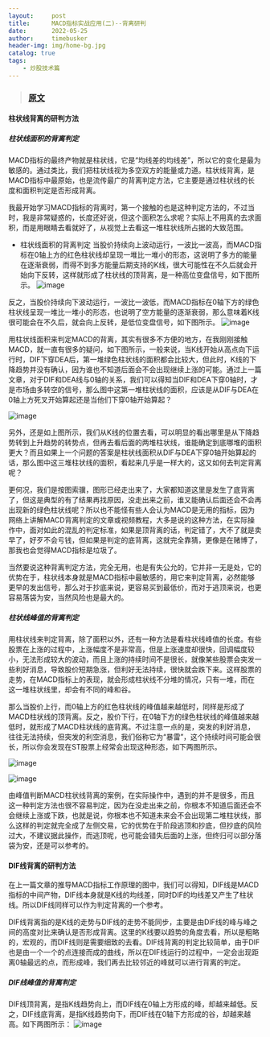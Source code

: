 ```yaml
---
layout:     post
title:      MACD指标实战应用(二)--背离研判
date:       2022-05-25
author:     timebusker
header-img: img/home-bg.jpg
catalog: true
tags:
    - 炒股技术篇
---  
```


>### [原文](https://zhuanlan.zhihu.com/p/386364680)


#### 柱状线背离的研判方法
##### 柱状线面积的背离判定
MACD指标的最终产物就是柱状线，它是“均线差的均线差”，所以它的变化是最为敏感的。通过类比，我们把柱状线视为多空双方的能量或力道。柱状线背离，是MACD指标中最原始，也是流传最广的背离判定方法，它主要是通过柱状线的长度和面积判定是否形成背离。

我最开始学习MACD指标的背离时，第一个接触的也是这种判定方法的，不过当时，我是非常疑惑的，长度还好说，但这个面积怎么求呢？实际上不用真的去求面积，而是用眼睛去看就好了，从视觉上去看这一堆柱状线所占据的大致范围。

- 柱状线面积的背离判定
当股价持续向上波动运行，一波比一波高，而MACD指标在0轴上方的红色柱状线却呈现一堆比一堆小的形态，这说明了多方的能量在逐渐衰弱，而得不到多方能量后期支持的K线，很大可能性在不久后就会开始向下反转，这样就形成了柱状线的顶背离，是一种高位变盘信号，如下图所示。
![image](/img/gupiao/20220525132045.png)  

反之，当股价持续向下波动运行，一波比一波低，而MACD指标在0轴下方的绿色柱状线呈现一堆比一堆小的形态，也说明了空方能量的逐渐衰弱，那么意味着K线很可能会在不久后，就会向上反转，是低位变盘信号，如下图所示。
![image](/img/gupiao/20220525132134.png)

用柱状线面积来判定MACD的背离，其实有很多不方便的地方，在我刚刚接触MACD，就一直有很多的疑问，如下图所示，一般来说，当K线开始从高点向下运行时，DIF下穿DEA后，第一堆绿色柱状线的面积都会比较大，但此时，K线的下降趋势并没有确认，因为谁也不知道后面会不会出现继续上涨的可能。通过上一篇文章，对于DIF和DEA线与0轴的关系，我们可以得知当DIF和DEA下穿0轴时，才是市场由多转空的信号，那么图中这第一堆柱状线的面积，应该是从DIF与DEA在0轴上方死叉开始算起还是当他们下穿0轴开始算起？

![image](/img/gupiao/20220525133151.png)

另外，还是如上图所示，我们从K线的位置去看，可以明显的看出哪里是从下降趋势转到上升趋势的转势点，但再去看后面的两堆柱状线，谁能确定到底哪堆的面积更大？而且如果上一个问题的答案是柱状线面积从DIF与DEA下穿0轴开始算起的话，那么图中这三堆柱状线的面积，看起来几乎是一样大的，这又如何去判定背离呢？

更何况，我们是按图索骥，图形已经走出来了，大家都知道这里是发生了底背离了，但这是典型的有了结果再找原因，没走出来之前，谁又能确认后面还会不会再出现新的绿色柱状线呢？所以也不能怪有些人会认为MACD是无用的指标，因为网络上讲解MACD背离判定的文章或视频教程，大多是说的这种方法，在实际操作中，面对如此的混乱的判定标准，如果是顶背离的话，判定错了，大不了就是卖早了，好歹不会亏钱，但如果是判定的底背离，这就完全靠猜，更像是在赌博了，那我也会觉得MACD指标是垃圾了。

当然要说这种背离判定方法，完全无用，也是有失公允的，它并非一无是处，它的优势在于，柱状线本身就是MACD指标中最敏感的，用它来判定背离，必然能够更早的发出信号，那么对于抄底来说，更容易买到最低价，而对于逃顶来说，也更容易落袋为安，当然风险也是最大的。

##### 柱状线峰值的背离判定
用柱状线来判定背离，除了面积以外，还有一种方法是看柱状线峰值的长度。有些股票在上涨的过程中，上涨幅度不是非常高，但是上涨速度却很快，回调幅度较小，无法形成较大的波动，而且上涨的持续时间不是很长，就像某些股票会突发一些利好消息，导致股价短期急涨，但利好无法持续，很快就会跌下来。这样股票的走势，在MACD指标上的表现，就会形成柱状线不分堆的情况，只有一堆，而在这一堆柱状线里，却会有不同的峰和谷。

那么当股价上行，而0轴上方的红色柱状线的峰值越来越低时，同样是形成了MACD柱状线的顶背离。反之，股价下行，在0轴下方的绿色柱状线的峰值越来越低时，就形成了MACD柱状线的底背离。不过注意一点的是，突发的利好消息，往往无法持续，但突发的利空消息，我们俗称它为“暴雷”，这个持续时间可能会很长，所以你会发现在ST股票上经常会出现这种形态，如下两图所示。

![image](/img/gupiao/20220525142728.png)

![image](/img/gupiao/20220525142814.png)

由峰值判断MACD柱状线背离的案例，在实际操作中，遇到的并不是很多，而且这一种判定方法也很不容易判定，因为在没走出来之前，你根本不知道后面还会不会继续上涨或下跌，也就是说，你根本也不知道未来会不会出现第二堆柱状线，那么这样的判定就完全成了左侧交易，它的优势在于阶段逃顶和抄底，但抄底的风险过大，不建议据此操作，而逃顶呢，也可能会错失后面的上涨，但终归可以部分落袋为安，还是可以参考的。

#### DIF线背离的研判方法
在上一篇文章的推导MACD指标工作原理的图中，我们可以得知，DIF线是MACD指标的中间产物，DIF线本身就是K线的均线差，同时DIF的均线差又产生了柱状线。所以DIF线同样可以作为判定背离的一个参考。

DIF线背离指的是K线的走势与DIF线的走势不能同步，主要是由DIF线的峰与峰之间的高度对比来确认是否形成背离。这里的K线要以趋势的角度去看，所以是粗略的，宏观的，而DIF线则是需要细致的去看。DIF线背离的判定比较简单，由于DIF也是由一个一个的点连接而成的曲线，所以在DIF线运行的过程中，一定会出现距离0轴最远的点，而形成峰，我们再去比较邻近的峰就可以进行背离的判定。

##### DIF线峰值的背离判定
DIF线顶背离，是指K线趋势向上，而DIF线在0轴上方形成的峰，却越来越低。反之，DIF线底背离，是指K线趋势向下，而DIF线在0轴下方形成的谷，却越来越高。如下两图所示：
![image](/img/gupiao/20220525143654.png)


##### 